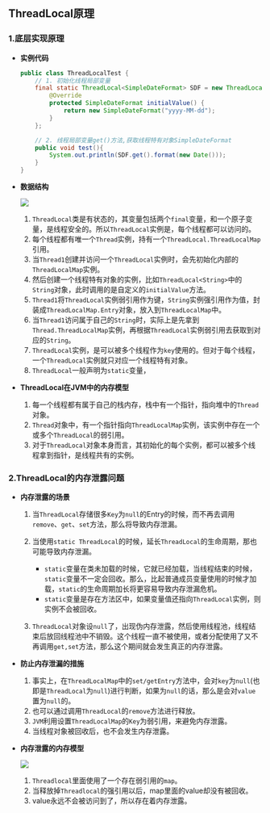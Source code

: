 ## ThreadLocal原理

### 1.底层实现原理

- **实例代码**

  ```java
  public class ThreadLocalTest {
      // 1. 初始化线程局部变量
      final static ThreadLocal<SimpleDateFormat> SDF = new ThreadLocal<SimpleDateFormat>(){
          @Override
          protected SimpleDateFormat initialValue() {
              return new SimpleDateFormat("yyyy-MM-dd");
          }
      };
  
      // 2. 线程局部变量get()方法,获取线程特有对象SimpleDateFormat
      public void test(){
          System.out.println(SDF.get().format(new Date()));
      }
  }
  ```

- **数据结构**

  ![](https://javanote.oss-cn-shenzhen.aliyuncs.com/37_ThreadLocal原理.png)

  1. `ThreadLocal`类是有状态的，其变量包括两个`final`变量，和一个原子变量，是线程安全的。所以`ThreadLocal`实例是，每个线程都可以访问的。
  2. 每个线程都有唯一个`Thread`实例，持有一个`ThreadLocal.ThreadLocalMap`引用。
  3. 当`Thread1`创建并访问一个`ThreadLocal`实例时，会先初始化内部的`ThreadLocalMap`实例。
  4. 然后创建一个线程特有对象的实例，比如`ThreadLocal<String>`中的`String`对象，此时调用的是自定义的`initialValue`方法。
  5. `Thread1`将`ThreadLocal`实例弱引用作为键，`String`实例强引用作为值，封装成`ThreadLocalMap.Entry`对象，放入到`ThreadLocalMap`中。
  6. 当`Thread1`访问属于自己的`String`时，实际上是先拿到`Thread.ThreadLocalMap`实例，再根据`ThreadLocal`实例弱引用去获取到对应的`String`。
  7. `ThreadLocal`实例，是可以被多个线程作为`key`使用的。但对于每个线程，一个`ThreadLocal`实例就只对应一个线程特有对象。
  8. `ThreadLocal`一般声明为`static`变量，

- **ThreadLocal在JVM中的内存模型**

  1. 每一个线程都有属于自己的栈内存，栈中有一个指针，指向堆中的`Thread`对象。
  2. `Thread`对象中，有一个指针指向`ThreadLocalMap`实例，该实例中存在一个或多个`ThreadLocal`的弱引用。
  3. 对于`ThreadLocal`对象本身而言，其初始化的每个实例，都可以被多个线程拿到指针，是线程共有的实例。



### 2.ThreadLocal的内存泄露问题

- **内存泄露的场景**

  1. 当`ThreadLocal`存储很多`Key`为`null`的Entry的时候，而不再去调用`remove`、`get`、`set`方法，那么将导致内存泄漏。

  2. 当使用`static ThreadLocal`的时候，延长`ThreadLocal`的生命周期，那也可能导致内存泄漏。

     - `static`变量在类未加载的时候，它就已经加载，当线程结束的时候，`static`变量不一定会回收。那么，比起普通成员变量使用的时候才加载，`static`的生命周期加长将更容易导致内存泄漏危机。 
     - `static`变量是存在方法区中，如果变量值还指向`ThreadLocal`实例，则实例不会被回收。

  3. `ThreadLocal`对象设`null`了，出现伪内存泄露，然后使用线程池，线程结束后放回线程池中不销毁。这个线程一直不被使用，或者分配使用了又不再调用`get,set`方法，那么这个期间就会发生真正的内存泄露。 

     

     

- **防止内存泄漏的措施**

  1. 事实上，在`ThreadLocalMap`中的`set/getEntry`方法中，会对`key`为`null`(也即是`ThreadLocal`为`null`)进行判断，如果为`null`的话，那么是会对`value`置为`null`的。
  2. 也可以通过调用`ThreadLocal`的`remove`方法进行释放。
  3. `JVM`利用设置`ThreadLocalMap`的`Key`为弱引用，来避免内存泄露。 
  4. 当线程对象被回收后，也不会发生内存泄露。

- **内存泄露的内存模型**

  ![](https://javanote.oss-cn-shenzhen.aliyuncs.com/38_ThreadLocal的内存模型.png)

  1. `Threadlocal`里面使用了一个存在弱引用的`map`。
  2. 当释放掉`Threadlocal`的强引用以后，map里面的value却没有被回收。
  3. value永远不会被访问到了，所以存在着内存泄露。

  